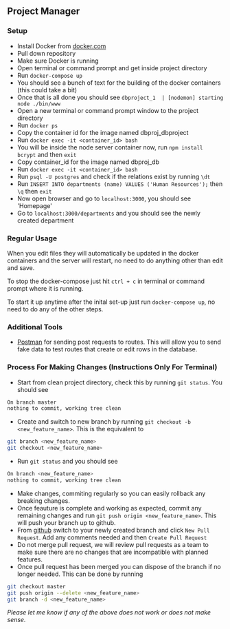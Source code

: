 ## Project Manager

### Setup
- Install Docker from [docker.com](https://www.docker.com/)
- Pull down repository
- Make sure Docker is running
- Open terminal or command prompt and get inside project directory
- Run `docker-compose up`
- You should see a bunch of text for the building of the docker containers (this could take a bit)
- Once that is all done you should see `dbproject_1  | [nodemon] starting node ./bin/www`
- Open a new terminal or command prompt window to the project directory
- Run `docker ps`
- Copy the container id for the image named dbproj_dbproject
- Run `docker exec -it <container_id> bash`
- You will be inside the node server container now, run `npm install bcrypt` and then `exit`
- Copy container_id for the image named dbproj_db
- Run `docker exec -it <container_id> bash`
- Run `psql -U postgres` and check if the relations exist by running `\dt`
- Run `INSERT INTO departments (name) VALUES ('Human Resources');` then `\q` then `exit`
- Now open browser and go to `localhost:3000`, you should see 'Homepage'
- Go to `localhost:3000/departments` and you should see the newly created department

### Regular Usage  
When you edit files they will automatically be updated in the docker containers and the server will restart, no need to do anything other than edit and save.

To stop the docker-compose just hit `ctrl + c` in terminal or command prompt where it is running.

To start it up anytime after the inital set-up just run `docker-compose up`, no need to do any of the other steps.

### Additional Tools
- [Postman](https://www.getpostman.com/) for sending post requests to routes. This will allow you to send fake data to test routes that create or edit rows in the database.

### Process For Making Changes (Instructions Only For Terminal)
- Start from clean project directory, check this by running `git status`. You should see 
```bash  
On branch master  
nothing to commit, working tree clean  
```
- Create and switch to new branch by running `git checkout -b <new_feature_name>`. This is the equivalent to 
```bash  
git branch <new_feature_name>  
git checkout <new_feature_name>  
```
- Run `git status` and you should see
```bash      
On branch <new_feature_name>  
nothing to commit, working tree clean  
```
- Make changes, commiting regularly so you can easily rollback any breaking changes. 
- Once feauture is complete and working as expected, commit any remaining changes and run `git push origin <new_feature_name>`. This will push your branch up to github.
- From [github](https://github.com/Database3380/ProjectManager) switch to your newly created branch and click `New Pull Request`. Add any comments needed and then `Create Pull Request`
- Do not merge pull request, we will review pull requests as a team to make sure there are no changes that are incompatible with planned features.
- Once pull request has been merged you can dispose of the branch if no longer needed. This can be done by running 
```bash  
git checkout master  
git push origin --delete <new_feature_name>  
git branch -d <new_feature_name>  
```

*Please let me know if any of the above does not work or does not make sense.*
